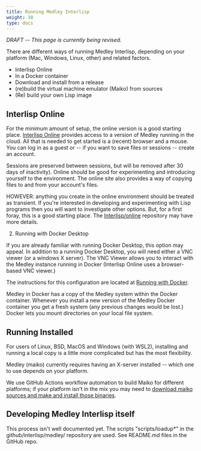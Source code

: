 ```yaml
---
title: Running Medley Interlisp
weight: 30
type: docs
---
```


*DRAFT -- This page is currently being revised.*


There are different ways of running Medley Interlisp, depending on your platform (Mac, Windows, Linux, other) and related factors.

* Interlisp Online
* In a Docker container
* Download and install from a release
* (re)build the virtual machine emulator (Maiko) from sources
* (Re) build your own Lisp image

## Interlisp Online

For the minimum amount of setup, the online version is a good starting place. [Interlisp Online](https://online.interlisp.org) provides access to a version of Medley running in the cloud. All that is needed to get started is a (recent) browser and a mouse. You can log in as a guest or -- if you want to save files or sessions -- create an account.

Sessions are preserved between sessions, but will be removed after 30 days of inactivity). Online should be good for experimenting and introducing yourself to the environment. The online site also provides a way of copying files to and from your account's files.

HOWEVER: anything you create in the online environment should be treated as transient. If you're interested in developing and experimenting with Lisp programs then you will want to investigate other options. But, for a first foray, this is a good starting place. The [Interlisp/online](https://github.com/Interlisp/online#readme) repository may have more details.

2. Running with Docker Desktop

If you are already familiar with running Docker Desktop, this option may appeal. In addition to a running Docker Desktop, you will need either a VNC viewer (or a windows X server). The VNC Viewer allows you to interact with the Medley instance running in Docker (Interlisp Online uses a browser-based VNC viewer.)

The instructions for this configuration are located at [Running with Docker](running-with-docker).

Medley in Docker has a copy of the Medley system within the Docker container. Whenever you install a new version of the Medley Docker container you get a fresh system (any previous changes would be lost.) Docker lets you mount directories on your local file system.

## Running Installed

For users of Linux, BSD, MacOS and Windows (with WSL2), installing and running a local copy is a little more complicated but has the most flexibility.

Medley (maiko) currently requires having an X-server installed -- which one to use depends on your platform.

We use GitHub Actions workflow automation to build Maiko for different platforms; if your platform isn't in the mix you may need to [download maiko sources and make and install those binaries](https://github.com/Interlisp/maiko/#readme).

## Developing Medley Interlisp itself

This process isn't well documented yet.
The scripts "scripts/loadup*" in the github/interlisp/medley/ repository are used. See README.md files in the GitHub repo.


